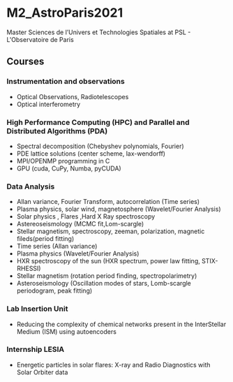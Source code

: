 # M2_AstroParis2021
Master Sciences de l’Univers et Technologies Spatiales at PSL - L'Observatoire de Paris

## Courses

### Instrumentation and observations
* Optical Observations, Radiotelescopes
* Optical interferometry
### High Performance Computing (HPC) and Parallel and Distributed Algorithms (PDA)
* Spectral decomposition (Chebyshev polynomials, Fourier)
* PDE lattice solutions (center scheme, lax-wendorff)
* MPI/OPENMP programming in C 
* GPU (cuda, CuPy, Numba, pyCUDA)
### Data Analysis
* Allan variance, Fourier Transform, autocorrelation (Time series)
* Plasma physics, solar wind, magnetosphere  (Wavelet/Fourier Analysis)
* Solar physics , Flares ,Hard X Ray spectroscopy
* Astereoseismology (MCMC fit,Lom-scargle)
* Stellar magnetism, spectroscopy, zeeman, polarization, magnetic fileds(period fitting)
* Time series (Allan variance)
* Plasma physics (Wavelet/Fourier Analysis)
* HXR spectroscopy of the sun (HXR spectrum, power law fitting, STIX-RHESSI)
* Stellar magnetism (rotation period finding, spectropolarimetry)
* Asteroseismology (Oscillation modes of stars, Lomb-scargle periodogram, peak fitting)
### Lab Insertion Unit 
* Reducing the complexity of chemical networks present in the InterStellar Medium (ISM) using autoencoders
### Internship LESIA
* Energetic particles in solar flares: X-ray and Radio Diagnostics with Solar Orbiter data


